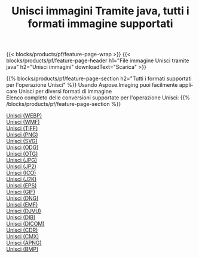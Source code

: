 ﻿---
title: Unisci immagini Tramite java, tutti i formati immagine supportati 
weight: 3920
url: /it/java/merge 
lang: it
langdirlevel: 2
locales: zh-hans,ja,it,ru,de,es,fr,nl,id,lt,pl,pt,vi,tr,ko,zh-hant,ar,hi,th,sv,cs,uk,he
description: Usando Aspose.Imaging puoi facilmente Unisci immagini tramite java
---

{{< blocks/products/pf/feature-page-wrap >}}
{{< blocks/products/pf/feature-page-header h1="File immagine Unisci tramite java" h2="Unisci immagini" downloadText="Scarica" >}}


{{% blocks/products/pf/feature-page-section  h2="Tutti i formati supportati per l'operazione Unisci" %}}
Usando Aspose.Imaging puoi facilmente applicare Unisci per diversi formati di immagine
<br/>
Elenco completo delle conversioni supportate per l'operazione Unisci:
{{% /blocks/products/pf/feature-page-section %}}
<div class="container-fluid productfamilypage bg-gray">
    <div class="convertypes bg-gray agp-content section">
        <div class="container">
		<div class="row other-converters">
		    <div class='col-md-2 other-converter remove-lp remove-rp'><a href="/imaging/it/java/merge/webp" >Unisci (WEBP)</a></div><div class='col-md-2 other-converter remove-lp remove-rp'><a href="/imaging/it/java/merge/wmf" >Unisci (WMF)</a></div><div class='col-md-2 other-converter remove-lp remove-rp'><a href="/imaging/it/java/merge/tiff" >Unisci (TIFF)</a></div><div class='col-md-2 other-converter remove-lp remove-rp'><a href="/imaging/it/java/merge/png" >Unisci (PNG)</a></div><div class='col-md-2 other-converter remove-lp remove-rp'><a href="/imaging/it/java/merge/svg" >Unisci (SVG)</a></div><div class='col-md-2 other-converter remove-lp remove-rp'><a href="/imaging/it/java/merge/odg" >Unisci (ODG)</a></div><div class='col-md-2 other-converter remove-lp remove-rp'><a href="/imaging/it/java/merge/otg" >Unisci (OTG)</a></div><div class='col-md-2 other-converter remove-lp remove-rp'><a href="/imaging/it/java/merge/jpg" >Unisci (JPG)</a></div><div class='col-md-2 other-converter remove-lp remove-rp'><a href="/imaging/it/java/merge/jp2" >Unisci (JP2)</a></div><div class='col-md-2 other-converter remove-lp remove-rp'><a href="/imaging/it/java/merge/ico" >Unisci (ICO)</a></div><div class='col-md-2 other-converter remove-lp remove-rp'><a href="/imaging/it/java/merge/j2k" >Unisci (J2K)</a></div><div class='col-md-2 other-converter remove-lp remove-rp'><a href="/imaging/it/java/merge/eps" >Unisci (EPS)</a></div><div class='col-md-2 other-converter remove-lp remove-rp'><a href="/imaging/it/java/merge/gif" >Unisci (GIF)</a></div><div class='col-md-2 other-converter remove-lp remove-rp'><a href="/imaging/it/java/merge/dng" >Unisci (DNG)</a></div><div class='col-md-2 other-converter remove-lp remove-rp'><a href="/imaging/it/java/merge/emf" >Unisci (EMF)</a></div><div class='col-md-2 other-converter remove-lp remove-rp'><a href="/imaging/it/java/merge/djvu" >Unisci (DJVU)</a></div><div class='col-md-2 other-converter remove-lp remove-rp'><a href="/imaging/it/java/merge/dib" >Unisci (DIB)</a></div><div class='col-md-2 other-converter remove-lp remove-rp'><a href="/imaging/it/java/merge/dicom" >Unisci (DICOM)</a></div><div class='col-md-2 other-converter remove-lp remove-rp'><a href="/imaging/it/java/merge/cdr" >Unisci (CDR)</a></div><div class='col-md-2 other-converter remove-lp remove-rp'><a href="/imaging/it/java/merge/cmx" >Unisci (CMX)</a></div><div class='col-md-2 other-converter remove-lp remove-rp'><a href="/imaging/it/java/merge/apng" >Unisci (APNG)</a></div><div class='col-md-2 other-converter remove-lp remove-rp'><a href="/imaging/it/java/merge/bmp" >Unisci (BMP)</a></div>
                </div>
        </div>
    </div>
</div>
<br/>
